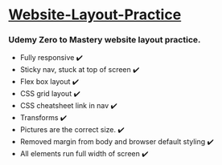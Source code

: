 <h1><ins> Website-Layout-Practice</ins></h1>

<h3>Udemy Zero to Mastery website layout practice.</h3>

<ul>
  <li>Fully responsive ✔️</li>
  <li>Sticky nav, stuck at top of screen ✔️</li>
  <li>Flex box layout ✔️</li>
  <li>CSS grid layout ✔️</li>
  <li>CSS cheatsheet link in nav ✔️</li>
  <li>Transforms ✔️ </li>
  <li>Pictures are the correct size. ✔️</li>
  <li>Removed margin from body and browser default styling ✔️</li>
  <li>All elements run full width of screen ✔️</li>
</ul>
